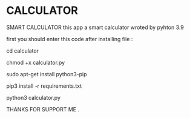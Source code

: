 # CALCULATOR
SMART CALCULATOR
this app a smart calculator wroted by pyhton 3.9

first you should enter this code after installing file :

cd calculator

chmod +x calculator.py

sudo apt-get install python3-pip

pip3 install -r requirements.txt

python3 calculator.py


THANKS FOR SUPPORT ME . 
